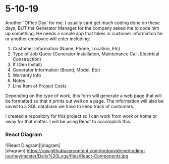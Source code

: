 # 5-10-19
Another 'Office Day' for me. I usually cant get much coding done on these days, BUT the Generator Manager for the company asked me to code him up something.
He needs a simple app that takes in customer information he or another employee will enter including:
1. Customer Information (Name, Phone, Location, Etc)
2. Type of Job Quote (Generator Installation, Maintenance Call, Electrical Construction)
3. If (Gen Install)
  1. Generator Information (Brand, Model, Etc)
  2. Warranty Info
  3. Notes
  4. Line Item of Project Costs

Depending on the type of work, this form will generate a web page that will be formatted so that it prints out well on a page. The information will also be saved to a SQL database we have to keep track of customers.

I created a repository for this project so I can work from work or home or away for that matter. I will be using React to accomplish this.

### React Diagram
![React Diagram][diagram]
[diagram]:https://raw.githubusercontent.com/jordanvidrine/coding-journey/master/Daily%20Logs/files/React-Components.jpg
